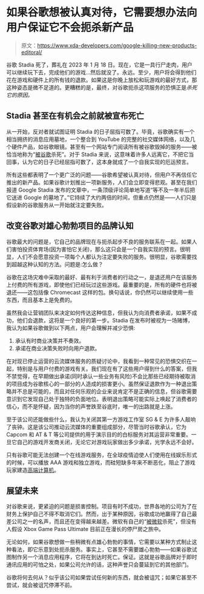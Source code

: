 # 如果谷歌想被认真对待，它需要想办法向用户保证它不会扼杀新产品

> 原文：<https://www.xda-developers.com/google-killing-new-products-editoral/>

谷歌 Stadia 死了，葬礼在 2023 年 1 月 18 日。现在，它是一具行尸走肉，用户可以继续玩下去，完成他们的游戏...然后就没了。永远。至少，用户将会得到他们花在游戏和硬件上的所有钱的退款。如果这是你晚上放松和玩游戏的最好方式，那这种姿态是微不足道的。更糟糕的是，最终，对谷歌扼杀这项服务的恐惧正是*杀死它的原因。*

## Stadia 甚至在有机会之前就被宣布死亡

从一开始，反对者就试图证明 Stadia 的日子屈指可数了。毕竟，谷歌确实有一个相当拥挤的消息应用墓地，一个整合到 YouTube 的完整的社交媒体网络，以及几个硬件产品，如谷歌眼镜。甚至有一个网站专门阅读所有被谷歌毁掉的服务——被恰当地称为“[被谷歌](https://killedbygoogle.com/)杀死”。对于 Stadia 来说，这意味着许多人远离它，不把它当回事，认为它的日子已经屈指可数了，这本身就成了一个自我实现的厄运预言。

所有这些都表明了一个更广泛的问题——谷歌希望被认真对待，但用户不再信任它推出的新产品。如果谷歌计划推出一项新服务，人们会立即变得悲观。甚至在我们报道 Google Stadia 发布的文章中，一条顶级评论简单地写道“等不及一年半后把它送进 Google 的墓地了。”它持续了大约两倍的时间，但重点仍然是——人们只是假设新的谷歌服务从一开始就注定要失败。

## 改变谷歌对雄心勃勃项目的品牌认知

谷歌最大的问题是，它自己的品牌现在与扼杀起步不良的服务联系在一起。如果人们害怕投资体育场(因为害怕它关闭)，那么这只会是一个自我实现的预言。很明显，人们不会愿意投资一项每个人都认为注定要失败的服务。很明显，谷歌需要找到超越这种认知的方法。问题是:怎么做？

谷歌在这场灾难中采取的最好、最有利于消费者的行动之一，是退还用户在该服务上付费的所有游戏，即使他们已经玩过这些游戏。最重要的是，所有的硬件也将被退还——这包括像 Chromecast 这样的包。换句话说，你仍然可以继续使用一些东西，而且基本上是免费的。

虽然我会让营销团队来决定如何传达这种信息，但我认为向消费者承诺，如果不成功，他们会退款，这将是一个良好的第一步。Stadia 在发布时被视为一场赌博，我认为如果谷歌做到以下两点，用户会理解并减少恐惧:

1.  承认有时商业决策并不奏效。
2.  承诺在商业决策失败时向用户退款。

在对现已停止运营的云流媒体服务的质疑讨论中，我看到一种常见的恐惧交织在一起，特别是与用户付费的游戏有关。我们现在有了这些用户得到什么的答案，但我不禁觉得，在早期做出承诺(同时承认一些业务有风险)不会比那些已经期待被取消的项目成为谷歌核心的一部分的人造成的损害更小。虽然保证退款作为一种退出策略并不总是可能的，而且对任何乐观的企业来说肯定不是正确的信息，但谷歌需要意识到它发现自己处于独特的负面地位。表明退出策略可能实际上唤起了消费者的信心，而不是怀疑，因为当你的声誉跌至谷底时，唯一的出路就是上涨。

至于该公司还能做些什么，我认为关闭其第一方游戏工作室 SG & E 为许多人敲响了丧钟。这是该公司推动云流媒体的重要组成部分，尽管当时谷歌承认，它为 Capcom 和 AT & T 等公司提供的用于演示目的的白标服务对其运营非常重要。一旦它自己的游戏开发商关闭，无论它对游戏玩家做出多少承诺，光学永远不会好。

只有谷歌可能无法创建一个在线游戏服务，在全球疫情迫使人们使用在线娱乐形式的时候，可以播放 AAA 游戏和独立游戏，而硅短缺多年来不断恶化，阻止了游戏玩家建造[高端计算机](https://www.xda-developers.com/premium-gaming-pc-guide/)。

## 展望未来

对谷歌来说，更紧迫的问题是损害控制。项目有时不成功，世界各地的公司为了在财务上保护自己不得不取消它们。然而，出于某种原因，谷歌成功地赢得了自己最差公司之一的名声，而且还在变得越来越差。微软有自己的“[被微软](https://killedbymicrosoft.info/)杀死”，但没有人假设 Xbox Game Pass Ultimate 目前正在漫长的停尸房之旅中。

无论如何，如果谷歌想做一些稍微有点雄心勃勃的事情，它需要以某种方式制止这种看法，即它乐意到处扼杀服务。事实上，它甚至不需要雄心勃勃——如果谷歌试图制作另一个消息应用程序，它将在到达时死亡。保证。这就是谷歌品牌对于即时通讯应用的可怕之处，如果公司允许的话，这种声誉只会蔓延到它的其他部门。

谷歌将何去何从？似乎该公司如果尝试任何新的东西，就会被诅咒；如果它甚至不尝试，就会被诅咒停滞不前。